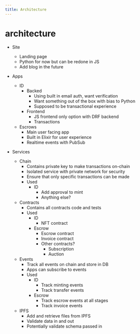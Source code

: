 ```yaml
---
title: Architecture
---
```


# architecture

- Site
  - Landing page
  - Python for now but can be redone in JS
  - Add blog in the future

- Apps
  - ID
    - Backed
      - Using built in email auth, want verification
      - Want something out of the box with bias to Python
      - Supposed to be transactional experience
    - Frontend
      - JS frontend only option with DRF backend
      - Transactions
  - Escrows
    - Main user facing app
    - Built in Elixir for user experience
    - Realtime events with PubSub

- Services
  - Chain
    - Contains private key to make transactions on-chain
    - Isolated service with private network for security
    - Ensure that only specific transactions can be made
    - Used
      - ID
        - Add approval to mint
        - Anything else?
  - Contracts
    - Contains all contracts code and tests
    - Used
      - ID
        - NFT contract
      - Escrow
        - Escrow contract
        - Invoice contract
        - Other contracts?
          - Subscription
          - Auction
  - Events
    - Track all events on chain and store in DB
    - Apps can subscribe to events
    - Used
      - ID
        - Track minting events
        - Track transfer events
      - Escrow
        - Track escrow events at all stages
        - Track invoice events
  - IPFS
    - Add and retrieve files from IPFS
    - Validate data in and out
    - Potentially validate schema passed in
